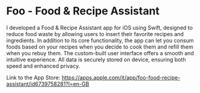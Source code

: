 # Foo - Food & Recipe Assistant

I developed a Food & Recipe Assistant app for iOS using Swift, designed to reduce food waste by allowing users to insert their favorite recipes and ingredients. In addition to its core functionality, the app can let you consum foods based on your recipes when you decide to cook them and refill them when you rebuy them. The custom-built user interface offers a smooth and intuitive experience. All data is securely stored on device, ensuring both speed and enhanced privacy.

Link to the App Store: https://apps.apple.com/it/app/foo-food-recipe-assistant/id6739758281?l=en-GB
